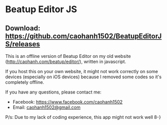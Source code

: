 # Beatup Editor JS

## Download: https://github.com/caohanh1502/BeatupEditorJS/releases

This is an offline version of Beatup Editor on my old website
(http://caohanh.com/beatup/editor/), written in javascript.



If you host this on your own website, it might not work correctly on some devices
(especially on iOS devices) because I removed some codes so it's completely offline.

If you have any questions, please contact me:
- Facebook: https://www.facebook.com/caohanh1502
- Email: caohanh1502@gmail.com

P/s: Due to my lack of coding experience, this app might not work well 8-}
